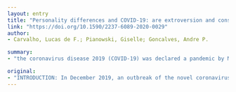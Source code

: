 ```yaml
---
layout: entry
title: "Personality differences and COVID-19: are extroversion and conscientiousness personality traits associated with engagement with containment measures?"
link: "https://doi.org/10.1590/2237-6089-2020-0029"
author:
- Carvalho, Lucas de F.; Pianowski, Giselle; Goncalves, Andre P.

summary:
- "the coronavirus disease 2019 (COVID-19) was declared a pandemic by March 2020. Containment measures such as social distancing and hand hygiene were recommended. The findings indicate the importance of acknowledging extroversion and conscientiousness traits as relevant to people's engagement with containment measures. By March 2020, the World Health Organization (WHO) had declared an outbreak of the novel Corona virus. In this study, we start from the hypothesis that engaging with a sample consisted of 715 Brazilian adults in China was likely to be a deadly virus in December 2019."

original:
- "INTRODUCTION: In December 2019, an outbreak of the novel coronavirus, the coronavirus disease 2019 (COVID-19) probably occurred in Wuhan, China. By March 2020, the World Health Organization (WHO) had declared a pandemic. Containment measures such as social distancing and hand hygiene were recommended. In this study, we start from the hypothesis that engaging with containment measures in a pandemic situation should be more comfortable for some people than for other people. Thus, individual differences should be associated with engagement with containment measures. OBJECTIVE: To investigate to what extent two personality traits, extroversion and conscientiousness, are associated with engagement with two containment measures (social distancing and handwashing). METHODS: The sample consisted of 715 Brazilian adults aged 18-78 years, who answered the Big Five Inventory 2 Short (BFI-2-S) and factors from the Dimensional Clinical Personality Inventory 2 (IDCP-2). RESULTS: Higher scores for extroversion were associated with lower means for social distancing (p < 0.001) and higher scores for conscientiousness were associated with higher means for social distancing and handwashing (p < 0.05). CONCLUSION: The findings indicate the importance of acknowledging extroversion and conscientiousness traits as relevant to people's engagement with the measures recommended for COVID-19 containment."
---
```


